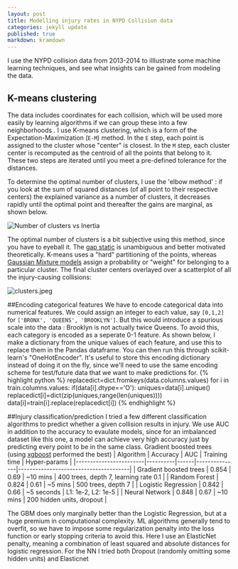 ```yaml
---
layout: post
title: Modelling injury rates in NYPD Collision data
categories: jekyll update
published: true
markdown: kramdown
---
```






I use the NYPD collision data from 2013-2014 to illlustrate some machine learning techniques, and see what insights can be gained from modeling the data.

## K-means clustering
The data includes coordinates for each collision, which will be used more easily by learning algorithms if we can group these into a few neighborhoods . I use K-means clustering, which is a form of the Expectation-Maximization (`E-M`) method. In the `E` step, each point is assigned to the cluster whose "center" is closest. In the `M` step, each cluster center is recomputed as the centroid of all the points that belong to it. These two steps are iterated until you meet a pre-defined tolerance for the distances.

To determine the optimal number of clusters, I use the 'elbow method' : if you look at the sum of squared distances (of all point to their respective centers) the explained variance as a number of clusters, it decreases rapidly until the optimal point and thereafter the gains are marginal, as shown below.

![Number of clusters vs Inertia]({{site.baseurl}}/_posts/elbow.jpeg)

The optimal number of clusters is a bit subjective using this method, since you have to eyeball it. The [gap static](https://web.stanford.edu/~hastie/Papers/gap.pdf) is unambiguous and better motivated theoretically. K-means uses a "hard" partitioning of the points, whereas [Gaussian Mixture models](https://en.wikipedia.org/wiki/Mixture_model) assign a probability or "weight" for belonging to a particular cluster. The final cluster centers overlayed over a scatterplot of all the injury-causing collisions:

![clusters.jpeg]({{site.baseurl}}/_posts/clusters.jpeg)

##Encoding categorical features
We have to encode categorical data into numerical features. We could assign an integer to each value, say `[0,1,2]` for `['BRONX', 'QUEENS', 'BROOKLYN']`. But this would introduce a spurious scale into the data : Brooklyn is not actually twice Queens.  To avoid this, each category is encoded as a seperate 0-1 feature. As shown below, I make a dictionary from the unique values of each feature, and use this to replace them in the Pandas dataframe. You can then run this through scikit-learn's "OneHotEncoder". It's useful to store this encoding dictionary instead of doing it on the fly, since we'll need to use the same encoding scheme for test/future data that we want to make predictions for.
{% highlight python %}
replacedict=dict.fromkeys(data.columns.values)
for i in train.columns.values:
    if(data[i].dtype=='O'):
        uniques=data[i].unique()
        replacedict[i]=dict(zip(uniques,range(len(uniques))))
        data[i]=train[i].replace(replacedict[i])
{% endhighlight %}

##Injury classification/prediction
I tried a few different classification algorithms to predict whether a given collision results in injury. We use AUC in addition to the accuracy to evaulate models, since for an imbalanced dataset like this one, a model can achieve very high accuracy just by predicting every point to be in the same class. Gradient boosted trees (using [xgboost](https://xgboost.readthedocs.org/en/latest/) performed the best)
| Algorithm              | Accuracy | AUC  | Training time | Hyper-params                          |
|------------------------|----------|------|---------------|---------------------------------------|
| Gradient boosted trees | 0.854    | 0.69 | ~10 mins      | 400 trees, depth 7, learning rate 0.1 |
| Random Forest          | 0.824    | 0.61 | ~5 mins       | 500 trees, depth 7                    |
| Logistic Regression    | 0.842    | 0.66 | ~5 seconds    | L1: 1e-2, L2: 1e-5                    |
| Neural Network         | 0.848    | 0.67 | ~10 mins      | 200 hidden units, dropout             |

The GBM does only marginally better than the Logistic Regression, but at a huge premium in computational complexity. ML algorithms generally tend to overfit, so    we have to impose some regularization penalty into the loss function or early stopping criteria to avoid this. Here I use an ElasticNet penalty, meaning a combination of least squared and absolute distances for logistic regression. For the NN I tried both Dropout (randomly omitting some hidden units) and Elasticnet